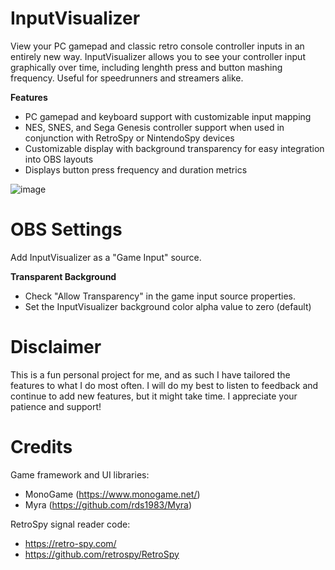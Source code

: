 # InputVisualizer

View your PC gamepad and classic retro console controller inputs in an entirely new way.
InputVisualizer allows you to see your controller input graphically over time, including lenghth press and button mashing frequency.
Useful for speedrunners and streamers alike.

**Features**

- PC gamepad and keyboard support with customizable input mapping
- NES, SNES, and Sega Genesis controller support when used in conjunction with RetroSpy or NintendoSpy devices
- Customizable display with background transparency for easy integration into OBS layouts
- Displays button press frequency and duration metrics

![image](https://github.com/kfmike/InputVisualizer/assets/57804306/216ddcea-696c-406d-a0ad-9534fba192fc)

# OBS Settings

Add InputVisualizer as a "Game Input" source.

**Transparent Background**
- Check "Allow Transparency" in the game input source properties.
- Set the InputVisualizer background color alpha value to zero (default)

# Disclaimer
This is a fun personal project for me, and as such I have tailored the features to what I do most often.
I will do my best to listen to feedback and continue to add new features, but it might take time.
I appreciate your patience and support!

# Credits

Game framework and UI libraries: 
  - MonoGame (https://www.monogame.net/)
  - Myra (https://github.com/rds1983/Myra)

RetroSpy signal reader code:
  - https://retro-spy.com/
  - https://github.com/retrospy/RetroSpy



